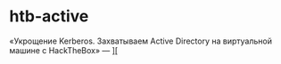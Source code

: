 htb-active
==========

«Укрощение Kerberos. Захватываем Active Directory на виртуальной машине с HackTheBox» — [\]\[](https://xakep.ru/2019/06/27/htb-kerberos/)

